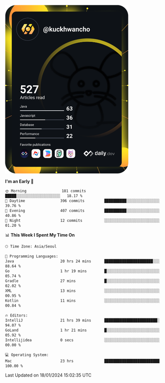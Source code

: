 <a href="https://app.daily.dev/kuckhwancho"><img src="https://github.com/kuckjwi0928/kuckjwi0928/blob/master/devcard.svg" width="400" alt="Kuckjwi Devcard"/></a>

<!--START_SECTION:waka-->
**I'm an Early 🐤** 

```text
🌞 Morning                181 commits         █████░░░░░░░░░░░░░░░░░░░░   18.17 % 
🌆 Daytime                396 commits         ██████████░░░░░░░░░░░░░░░   39.76 % 
🌃 Evening                407 commits         ██████████░░░░░░░░░░░░░░░   40.86 % 
🌙 Night                  12 commits          ░░░░░░░░░░░░░░░░░░░░░░░░░   01.20 % 
```


📊 **This Week I Spent My Time On** 

```text
🕑︎ Time Zone: Asia/Seoul

💬 Programming Languages: 
Java                     20 hrs 24 mins      ██████████████████████░░░   88.64 % 
Go                       1 hr 19 mins        █░░░░░░░░░░░░░░░░░░░░░░░░   05.74 % 
Gradle                   27 mins             █░░░░░░░░░░░░░░░░░░░░░░░░   02.02 % 
XML                      13 mins             ░░░░░░░░░░░░░░░░░░░░░░░░░   00.95 % 
Kotlin                   11 mins             ░░░░░░░░░░░░░░░░░░░░░░░░░   00.84 % 

🔥 Editors: 
IntelliJ                 21 hrs 39 mins      ████████████████████████░   94.07 % 
GoLand                   1 hr 21 mins        █░░░░░░░░░░░░░░░░░░░░░░░░   05.92 % 
Intellijidea             0 secs              ░░░░░░░░░░░░░░░░░░░░░░░░░   00.00 % 

💻 Operating System: 
Mac                      23 hrs              █████████████████████████   100.00 % 
```


 Last Updated on 18/01/2024 15:02:35 UTC
<!--END_SECTION:waka-->

